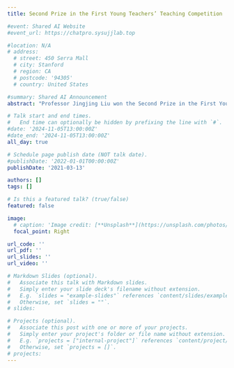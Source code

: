 ```yaml
---
title: Second Prize in the First Young Teachers’ Teaching Competition

#event: Shared AI Website
#event_url: https://chatpro.sysujjlab.top

#location: N/A
# address:
  # street: 450 Serra Mall
  # city: Stanford
  # region: CA
  # postcode: '94305'
  # country: United States

#summary: Shared AI Announcement
abstract: "Professor Jingjing Liu won the Second Prize in the First Young Teachers’ Teaching Competition held by the School of Electronics and Communication Engineering, Sun Yat-sen University."

# Talk start and end times.
#   End time can optionally be hidden by prefixing the line with `#`.
#date: '2024-11-05T13:00:00Z'
#date_end: '2024-11-05T13:00:00Z'
all_day: true

# Schedule page publish date (NOT talk date).
#publishDate: '2022-01-01T00:00:00Z'
publishDate: '2021-03-13'

authors: []
tags: []

# Is this a featured talk? (true/false)
featured: false

image:
  # caption: 'Image credit: [**Unsplash**](https://unsplash.com/photos/bzdhc5b3Bxs)'
  focal_point: Right

url_code: ''
url_pdf: ''
url_slides: ''
url_video: ''

# Markdown Slides (optional).
#   Associate this talk with Markdown slides.
#   Simply enter your slide deck's filename without extension.
#   E.g. `slides = "example-slides"` references `content/slides/example-slides.md`.
#   Otherwise, set `slides = ""`.
# slides:

# Projects (optional).
#   Associate this post with one or more of your projects.
#   Simply enter your project's folder or file name without extension.
#   E.g. `projects = ["internal-project"]` references `content/project/deep-learning/index.md`.
#   Otherwise, set `projects = []`.
# projects:
---
```


<!-- Slides can be added in a few ways:

- **Create** slides using Wowchemy's [_Slides_](https://docs.hugoblox.com/managing-content/#create-slides) feature and link using `slides` parameter in the front matter of the talk file
- **Upload** an existing slide deck to `static/` and link using `url_slides` parameter in the front matter of the talk file
- **Embed** your slides (e.g. Google Slides) or presentation video on this page using [shortcodes](https://docs.hugoblox.com/writing-markdown-latex/).

Further event details, including page elements such as image galleries, can be added to the body of this page. -->

